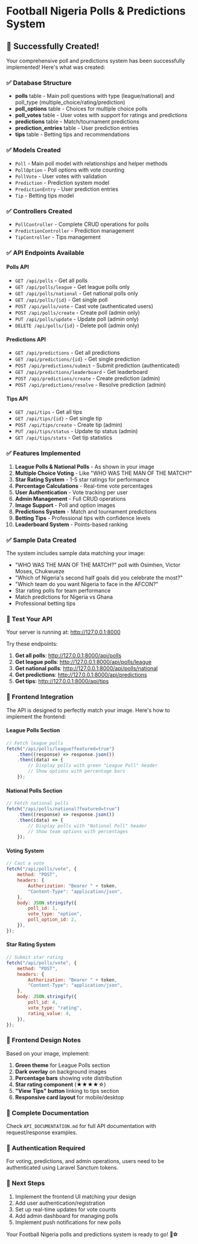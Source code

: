 # Football Nigeria Polls & Predictions System

## 🎉 Successfully Created!

Your comprehensive poll and predictions system has been successfully implemented! Here's what was created:

### ✅ Database Structure

-   **polls** table - Main poll questions with type (league/national) and poll_type (multiple_choice/rating/prediction)
-   **poll_options** table - Choices for multiple choice polls
-   **poll_votes** table - User votes with support for ratings and predictions
-   **predictions** table - Match/tournament predictions
-   **prediction_entries** table - User prediction entries
-   **tips** table - Betting tips and recommendations

### ✅ Models Created

-   `Poll` - Main poll model with relationships and helper methods
-   `PollOption` - Poll options with vote counting
-   `PollVote` - User votes with validation
-   `Prediction` - Prediction system model
-   `PredictionEntry` - User prediction entries
-   `Tip` - Betting tips model

### ✅ Controllers Created

-   `PollController` - Complete CRUD operations for polls
-   `PredictionController` - Prediction management
-   `TipController` - Tips management

### ✅ API Endpoints Available

#### Polls API

-   `GET /api/polls` - Get all polls
-   `GET /api/polls/league` - Get league polls only
-   `GET /api/polls/national` - Get national polls only
-   `GET /api/polls/{id}` - Get single poll
-   `POST /api/polls/vote` - Cast vote (authenticated users)
-   `POST /api/polls/create` - Create poll (admin only)
-   `PUT /api/polls/update` - Update poll (admin only)
-   `DELETE /api/polls/{id}` - Delete poll (admin only)

#### Predictions API

-   `GET /api/predictions` - Get all predictions
-   `GET /api/predictions/{id}` - Get single prediction
-   `POST /api/predictions/submit` - Submit prediction (authenticated)
-   `GET /api/predictions/leaderboard` - Get leaderboard
-   `POST /api/predictions/create` - Create prediction (admin)
-   `POST /api/predictions/resolve` - Resolve prediction (admin)

#### Tips API

-   `GET /api/tips` - Get all tips
-   `GET /api/tips/{id}` - Get single tip
-   `POST /api/tips/create` - Create tip (admin)
-   `PUT /api/tips/status` - Update tip status (admin)
-   `GET /api/tips/stats` - Get tip statistics

### ✅ Features Implemented

1. **League Polls & National Polls** - As shown in your image
2. **Multiple Choice Voting** - Like "WHO WAS THE MAN OF THE MATCH?"
3. **Star Rating System** - 1-5 star ratings for performance
4. **Percentage Calculations** - Real-time vote percentages
5. **User Authentication** - Vote tracking per user
6. **Admin Management** - Full CRUD operations
7. **Image Support** - Poll and option images
8. **Predictions System** - Match and tournament predictions
9. **Betting Tips** - Professional tips with confidence levels
10. **Leaderboard System** - Points-based ranking

### ✅ Sample Data Created

The system includes sample data matching your image:

-   "WHO WAS THE MAN OF THE MATCH?" poll with Osimhen, Victor Moses, Chukwueze
-   "Which of Nigeria's second half goals did you celebrate the most?"
-   "Which team do you want Nigeria to face in the AFCON?"
-   Star rating polls for team performance
-   Match predictions for Nigeria vs Ghana
-   Professional betting tips

### 🚀 Test Your API

Your server is running at: http://127.0.0.1:8000

Try these endpoints:

1. **Get all polls**: http://127.0.0.1:8000/api/polls
2. **Get league polls**: http://127.0.0.1:8000/api/polls/league
3. **Get national polls**: http://127.0.0.1:8000/api/polls/national
4. **Get predictions**: http://127.0.0.1:8000/api/predictions
5. **Get tips**: http://127.0.0.1:8000/api/tips

### 📱 Frontend Integration

The API is designed to perfectly match your image. Here's how to implement the frontend:

#### League Polls Section

```javascript
// Fetch league polls
fetch("/api/polls/league?featured=true")
    .then((response) => response.json())
    .then((data) => {
        // Display polls with green "League Poll" header
        // Show options with percentage bars
    });
```

#### National Polls Section

```javascript
// Fetch national polls
fetch("/api/polls/national?featured=true")
    .then((response) => response.json())
    .then((data) => {
        // Display polls with "National Poll" header
        // Show team options with percentages
    });
```

#### Voting System

```javascript
// Cast a vote
fetch("/api/polls/vote", {
    method: "POST",
    headers: {
        Authorization: "Bearer " + token,
        "Content-Type": "application/json",
    },
    body: JSON.stringify({
        poll_id: 1,
        vote_type: "option",
        poll_option_id: 2,
    }),
});
```

#### Star Rating System

```javascript
// Submit star rating
fetch("/api/polls/vote", {
    method: "POST",
    headers: {
        Authorization: "Bearer " + token,
        "Content-Type": "application/json",
    },
    body: JSON.stringify({
        poll_id: 4,
        vote_type: "rating",
        rating_value: 4,
    }),
});
```

### 🎨 Frontend Design Notes

Based on your image, implement:

1. **Green theme** for League Polls section
2. **Dark overlay** on background images
3. **Percentage bars** showing vote distribution
4. **Star rating component** (★★★★☆)
5. **"View Tips" button** linking to tips section
6. **Responsive card layout** for mobile/desktop

### 📖 Complete Documentation

Check `API_DOCUMENTATION.md` for full API documentation with request/response examples.

### 🔐 Authentication Required

For voting, predictions, and admin operations, users need to be authenticated using Laravel Sanctum tokens.

### 🎯 Next Steps

1. Implement the frontend UI matching your design
2. Add user authentication/registration
3. Set up real-time updates for vote counts
4. Add admin dashboard for managing polls
5. Implement push notifications for new polls

Your Football Nigeria polls and predictions system is ready to go! 🚀⚽
